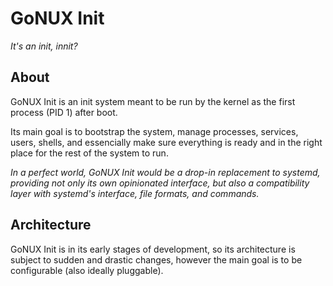 # GoNUX Init

*It's an init, innit?*


## About

GoNUX Init is an init system meant to be run by the kernel as the first process (PID 1) after boot.

Its main goal is to bootstrap the system, manage processes, services, users, shells, and essencially make sure everything is ready and in the right place for the rest of the system to run.

*In a perfect world, GoNUX Init would be a drop-in replacement to systemd, providing not only its own opinionated interface, but also a compatibility layer with systemd's interface, file formats, and commands.*


## Architecture

GoNUX Init is in its early stages of development, so its architecture is subject to sudden and drastic changes, however the main goal is to be configurable (also ideally pluggable).

